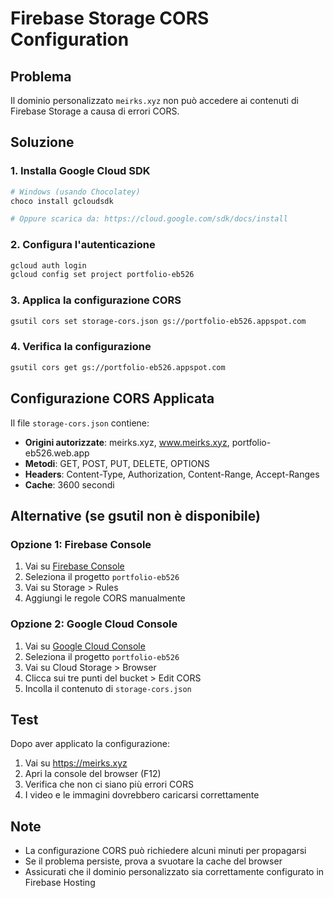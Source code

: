 # Firebase Storage CORS Configuration

## Problema
Il dominio personalizzato `meirks.xyz` non può accedere ai contenuti di Firebase Storage a causa di errori CORS.

## Soluzione

### 1. Installa Google Cloud SDK
```bash
# Windows (usando Chocolatey)
choco install gcloudsdk

# Oppure scarica da: https://cloud.google.com/sdk/docs/install
```

### 2. Configura l'autenticazione
```bash
gcloud auth login
gcloud config set project portfolio-eb526
```

### 3. Applica la configurazione CORS
```bash
gsutil cors set storage-cors.json gs://portfolio-eb526.appspot.com
```

### 4. Verifica la configurazione
```bash
gsutil cors get gs://portfolio-eb526.appspot.com
```

## Configurazione CORS Applicata

Il file `storage-cors.json` contiene:
- **Origini autorizzate**: meirks.xyz, www.meirks.xyz, portfolio-eb526.web.app
- **Metodi**: GET, POST, PUT, DELETE, OPTIONS
- **Headers**: Content-Type, Authorization, Content-Range, Accept-Ranges
- **Cache**: 3600 secondi

## Alternative (se gsutil non è disponibile)

### Opzione 1: Firebase Console
1. Vai su [Firebase Console](https://console.firebase.google.com/)
2. Seleziona il progetto `portfolio-eb526`
3. Vai su Storage > Rules
4. Aggiungi le regole CORS manualmente

### Opzione 2: Google Cloud Console
1. Vai su [Google Cloud Console](https://console.cloud.google.com/)
2. Seleziona il progetto `portfolio-eb526`
3. Vai su Cloud Storage > Browser
4. Clicca sui tre punti del bucket > Edit CORS
5. Incolla il contenuto di `storage-cors.json`

## Test
Dopo aver applicato la configurazione:
1. Vai su https://meirks.xyz
2. Apri la console del browser (F12)
3. Verifica che non ci siano più errori CORS
4. I video e le immagini dovrebbero caricarsi correttamente

## Note
- La configurazione CORS può richiedere alcuni minuti per propagarsi
- Se il problema persiste, prova a svuotare la cache del browser
- Assicurati che il dominio personalizzato sia correttamente configurato in Firebase Hosting
